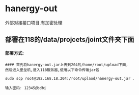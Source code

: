 # hanergy-out

外部对接接口项目,有加密处理


## 部署在118的/data/projcets/joint文件夹下面

#### 部署方式: 
    #### 首先将hanergy-out.jar上传到204的/home/root/upload下面,
    然后进入堡垒机,进入118服务器,使用以下命令传输jar包
    
    sudo scp root@192.168.18.204:/root/uplaod/hanergy-out.jar .
    
    输入密码: 12345@bdbi
